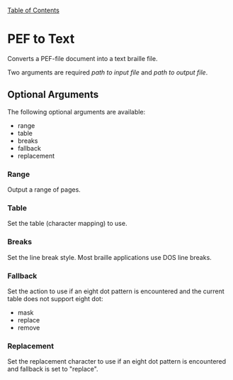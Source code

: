 [Table of Contents](toc.md)

# PEF to Text #
Converts a PEF-file document into a text braille file.

Two arguments are required _path to input file_ and _path to output file_.

## Optional Arguments ##
The following optional arguments are available:
  * range
  * table
  * breaks
  * fallback
  * replacement

### Range ###
Output a range of pages.

### Table ###
Set the table (character mapping) to use.

### Breaks ###
Set the line break style. Most braille applications use DOS line breaks.

### Fallback ###
Set the action to use if an eight dot pattern is encountered and the current table does not support eight dot:
  * mask
  * replace
  * remove

### Replacement ###
Set the replacement character to use if an eight dot pattern is encountered and fallback is set to "replace".